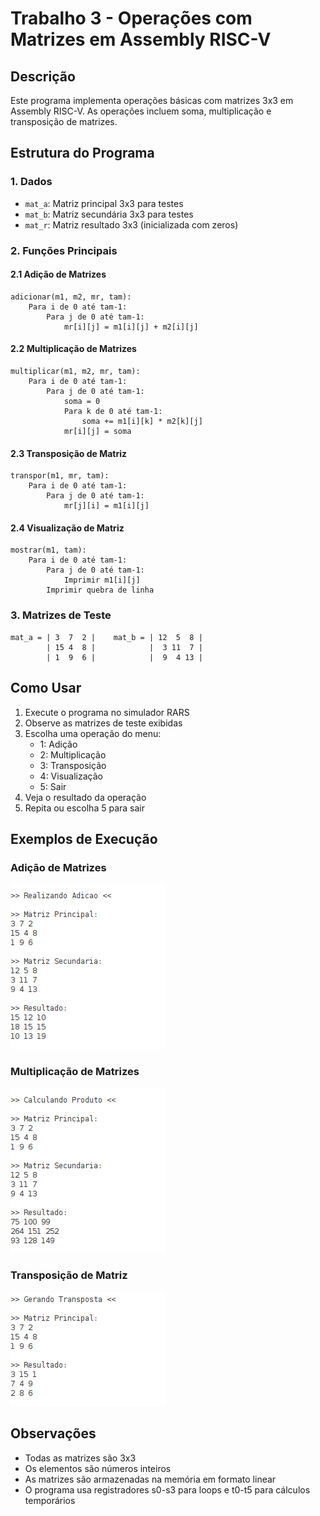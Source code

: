 # Trabalho 3 - Operações com Matrizes em Assembly RISC-V

## Descrição
Este programa implementa operações básicas com matrizes 3x3 em Assembly RISC-V. As operações incluem soma, multiplicação e transposição de matrizes.

## Estrutura do Programa

### 1. Dados
- `mat_a`: Matriz principal 3x3 para testes
- `mat_b`: Matriz secundária 3x3 para testes
- `mat_r`: Matriz resultado 3x3 (inicializada com zeros)

### 2. Funções Principais

#### 2.1 Adição de Matrizes
```pseudo
adicionar(m1, m2, mr, tam):
    Para i de 0 até tam-1:
        Para j de 0 até tam-1:
            mr[i][j] = m1[i][j] + m2[i][j]
```

#### 2.2 Multiplicação de Matrizes
```pseudo
multiplicar(m1, m2, mr, tam):
    Para i de 0 até tam-1:
        Para j de 0 até tam-1:
            soma = 0
            Para k de 0 até tam-1:
                soma += m1[i][k] * m2[k][j]
            mr[i][j] = soma
```

#### 2.3 Transposição de Matriz
```pseudo
transpor(m1, mr, tam):
    Para i de 0 até tam-1:
        Para j de 0 até tam-1:
            mr[j][i] = m1[i][j]
```

#### 2.4 Visualização de Matriz
```pseudo
mostrar(m1, tam):
    Para i de 0 até tam-1:
        Para j de 0 até tam-1:
            Imprimir m1[i][j]
        Imprimir quebra de linha
```

### 3. Matrizes de Teste
```
mat_a = | 3  7  2 |    mat_b = | 12  5  8 |
        | 15 4  8 |            |  3 11  7 |
        | 1  9  6 |            |  9  4 13 |
```

## Como Usar
1. Execute o programa no simulador RARS
2. Observe as matrizes de teste exibidas
3. Escolha uma operação do menu:
   - 1: Adição
   - 2: Multiplicação
   - 3: Transposição
   - 4: Visualização
   - 5: Sair
4. Veja o resultado da operação
5. Repita ou escolha 5 para sair

## Exemplos de Execução

### Adição de Matrizes
![Exemplo de Soma de Matrizes](soma.png)

### Multiplicação de Matrizes
![Exemplo de Multiplicação de Matrizes](produto.png)

### Transposição de Matriz
![Exemplo de Transposição de Matriz](transposta.png)

## Observações
- Todas as matrizes são 3x3
- Os elementos são números inteiros
- As matrizes são armazenadas na memória em formato linear
- O programa usa registradores s0-s3 para loops e t0-t5 para cálculos temporários